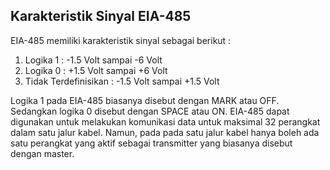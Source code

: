 ## Karakteristik Sinyal EIA-485

EIA-485 memiliki karakteristik sinyal sebagai berikut :

1. Logika 1 : -1.5 Volt sampai -6 Volt
2. Logika 0 : +1.5 Volt sampai +6 Volt
3. Tidak Terdefinisikan : -1.5 Volt sampai +1.5 Volt

Logika 1 pada EIA-485 biasanya disebut dengan MARK atau OFF. Sedangkan logika 0 disebut dengan SPACE atau ON. EIA-485 dapat digunakan untuk melakukan komunikasi data untuk maksimal 32 perangkat dalam satu jalur kabel. Namun, pada pada satu jalur kabel hanya boleh ada satu perangkat yang aktif sebagai transmitter yang biasanya disebut dengan master.


